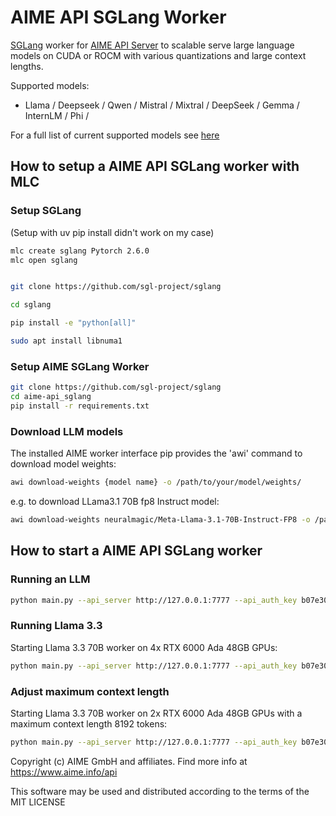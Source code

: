 # AIME API SGLang Worker

 [SGLang](https://docs.sglang.ai/) worker for [AIME API Server](https://github.com/aime-team/aime-api-server) to scalable serve large language models on CUDA or ROCM with various quantizations and large context lengths.

Supported models:

- Llama / Deepseek / Qwen / Mistral / Mixtral / DeepSeek / Gemma / InternLM / Phi /

For a full list of current supported models see [here](https://docs.sglang.ai/supported_models/generative_models.html)


## How to setup a AIME API SGLang worker with MLC

### Setup SGLang

(Setup with uv pip install didn't work on my case)

```bash
mlc create sglang Pytorch 2.6.0 
mlc open sglang


git clone https://github.com/sgl-project/sglang

cd sglang

pip install -e "python[all]"

sudo apt install libnuma1

```
### Setup AIME SGLang Worker

```bash
git clone https://github.com/sgl-project/sglang
cd aime-api_sglang
pip install -r requirements.txt

```

### Download LLM models

The installed AIME worker interface pip provides the 'awi' command to download model weights:

```bash
awi download-weights {model name} -o /path/to/your/model/weights/
```

e.g. to download LLama3.1 70B fp8 Instruct model:

```bash
awi download-weights neuralmagic/Meta-Llama-3.1-70B-Instruct-FP8 -o /path/to/your/model/weights/
```

## How to start a AIME API SGLang worker

### Running an LLM

```bash
python main.py --api_server http://127.0.0.1:7777 --api_auth_key b07e305b50505ca2b3284b4ae5f65d1 --model-path /path/to/your/model/weights/your_llm/ --job_type job_type_name --max_batch_size 8 --tensor-parallel-size 2
```

### Running Llama 3.3

Starting Llama 3.3 70B worker on 4x RTX 6000 Ada 48GB GPUs:

```bash
python main.py --api_server http://127.0.0.1:7777 --api_auth_key b07e305b50505ca2b3284b4ae5f65d1 --model-path /path/to/your/model/weights/Llama-3.3-70B-Instruct --job_type llama3 --max_batch_size 8 --tensor-parallel-size 4
```

### Adjust maximum context length


Starting Llama 3.3 70B worker on 2x RTX 6000 Ada 48GB GPUs with a maximum context length 8192 tokens:

```bash
python main.py --api_server http://127.0.0.1:7777 --api_auth_key b07e305b50505ca2b3284b4ae5f65d1 --model-path /path/to/your/model/weights/Llama-3.3-70B-Instruct --job_type llama3 --max_batch_size 8 --tensor-parallel-size 2 --context-length 8192
```

Copyright (c) AIME GmbH and affiliates. Find more info at https://www.aime.info/api

This software may be used and distributed according to the terms of the MIT LICENSE
